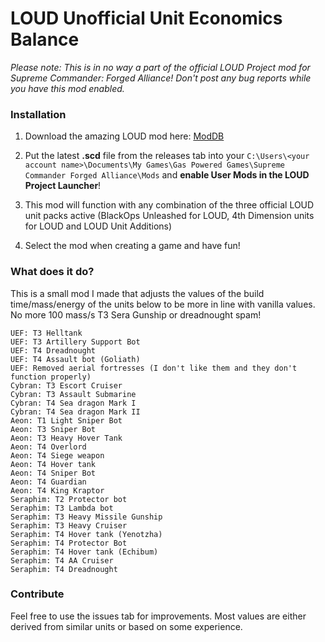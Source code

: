 # LOUD Unofficial Unit Economics Balance

_Please note: This is in no way a part of the official LOUD Project mod for Supreme Commander: Forged Alliance! Don't post any bug reports while you have this mod enabled._

### Installation

1. Download the amazing LOUD mod here: [ModDB](https://www.moddb.com/mods/loud-ai-supreme-commander-forged-alliance)
2. Put the latest **.scd** file from the releases tab into your `C:\Users\<your account name>\Documents\My Games\Gas Powered Games\Supreme Commander Forged Alliance\Mods` and **enable User Mods in the LOUD Project Launcher**!
3. This mod will function with any combination of the three official LOUD unit packs active (BlackOps Unleashed for LOUD, 4th Dimension units for LOUD and LOUD Unit Additions)

4. Select the mod when creating a game and have fun!

### What does it do?

This is a small mod I made that adjusts the values of the build time/mass/energy of the units below to be more in line with vanilla values. No more 100 mass/s T3 Sera Gunship or dreadnought spam!

    UEF: T3 Helltank
    UEF: T3 Artillery Support Bot
    UEF: T4 Dreadnought
    UEF: T4 Assault bot (Goliath)
    UEF: Removed aerial fortresses (I don't like them and they don't function properly)
    Cybran: T3 Escort Cruiser
    Cybran: T3 Assault Submarine
    Cybran: T4 Sea dragon Mark I
    Cybran: T4 Sea dragon Mark II
    Aeon: T1 Light Sniper Bot
    Aeon: T3 Sniper Bot
    Aeon: T3 Heavy Hover Tank
    Aeon: T4 Overlord
    Aeon: T4 Siege weapon
    Aeon: T4 Hover tank
    Aeon: T4 Sniper Bot
    Aeon: T4 Guardian
    Aeon: T4 King Kraptor
    Seraphim: T2 Protector bot
    Seraphim: T3 Lambda bot
    Seraphim: T3 Heavy Missile Gunship
    Seraphim: T3 Heavy Cruiser
    Seraphim: T4 Hover tank (Yenotzha)
    Seraphim: T4 Protector Bot
    Seraphim: T4 Hover tank (Echibum)
    Seraphim: T4 AA Cruiser
    Seraphim: T4 Dreadnought

### Contribute

Feel free to use the issues tab for improvements. Most values are either derived from similar units or based on some experience.
